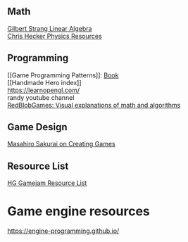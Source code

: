 ## Math
[Gilbert Strang Linear Algebra](https://ocw.mit.edu/courses/18-06sc-linear-algebra-fall-2011/)  
[Chris Hecker Physics Resources](https://chrishecker.com/Physics_References)  

## Programming
[[Game Programming Patterns]]: [Book](https://gameprogrammingpatterns.com/)  
[[Handmade Hero index]]  
https://learnopengl.com/  
randy youtube channel  
[RedBlobGames: Visual explanations of math and algorithms](https://www.redblobgames.com/)  

## Game Design
[Masahiro Sakurai on Creating Games](https://youtube.com/@sora_sakurai_en?si=c6GUl1qo56DinbkA)  

## Resource List
[HG Gamejam Resource List](https://docs.google.com/document/d/1akX5xs7gO2CrDsphC1tmXs0KfgZc7Co4BUuB2ffYNm8/edit?usp=sharing)  


# Game engine resources
https://engine-programming.github.io/  

